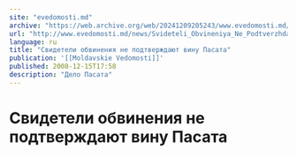 ```yaml
---
site: "evedomosti.md"
archive: "https://web.archive.org/web/20241209205243/www.evedomosti.md/news/Svideteli_Obvineniya_Ne_Podtverzhdayut_Vinu_Pasata"
url: "http://www.evedomosti.md/news/Svideteli_Obvineniya_Ne_Podtverzhdayut_Vinu_Pasata"
language: ru
title: "Свидетели обвинения не подтверждают вину Пасата"
publication: '[[Moldavskie Vedomosti]]'
published: 2008-12-15T17:58
description: "Дело Пасата"
---
```


# Свидетели обвинения не подтверждают вину Пасата

